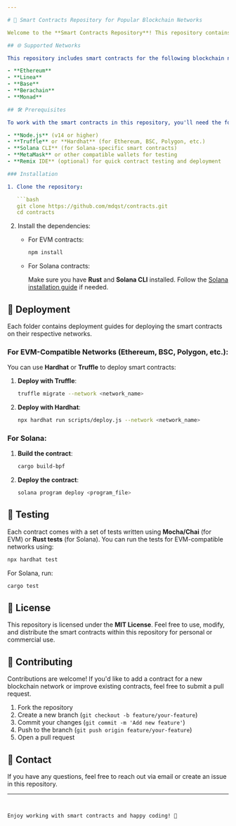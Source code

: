 ```yaml
---

# 📝 Smart Contracts Repository for Popular Blockchain Networks

Welcome to the **Smart Contracts Repository**! This repository contains a collection of smart contracts developed for some of the most widely-used blockchain networks. Each contract is tailored to the specifications of its respective network, providing developers with a wide range of examples to work with. Whether you're working on Ethereum, Binance Smart Chain, Solana, or other platforms, you'll find useful contract examples here.

## 🌐 Supported Networks

This repository includes smart contracts for the following blockchain networks:

- **Ethereum**
- **Linea**
- **Base**
- **Berachain**
- **Monad**

## 🛠️ Prerequisites

To work with the smart contracts in this repository, you'll need the following development tools:

- **Node.js** (v14 or higher)
- **Truffle** or **Hardhat** (for Ethereum, BSC, Polygon, etc.)
- **Solana CLI** (for Solana-specific smart contracts)
- **MetaMask** or other compatible wallets for testing
- **Remix IDE** (optional) for quick contract testing and deployment

### Installation

1. Clone the repository:

   ```bash
   git clone https://github.com/mdqst/contracts.git
   cd contracts
   ```

2. Install the dependencies:

   - For EVM contracts:

     ```bash
     npm install
     ```

   - For Solana contracts:

     Make sure you have **Rust** and **Solana CLI** installed. Follow the [Solana installation guide](https://docs.solana.com/cli/install-solana-cli-tools) if needed.

## 🚀 Deployment

Each folder contains deployment guides for deploying the smart contracts on their respective networks.

### For EVM-Compatible Networks (Ethereum, BSC, Polygon, etc.):

You can use **Hardhat** or **Truffle** to deploy smart contracts:

1. **Deploy with Truffle**:

   ```bash
   truffle migrate --network <network_name>
   ```

2. **Deploy with Hardhat**:

   ```bash
   npx hardhat run scripts/deploy.js --network <network_name>
   ```

### For Solana:

1. **Build the contract**:

   ```bash
   cargo build-bpf
   ```

2. **Deploy the contract**:

   ```bash
   solana program deploy <program_file>
   ```

## 🔗 Testing

Each contract comes with a set of tests written using **Mocha/Chai** (for EVM) or **Rust tests** (for Solana). You can run the tests for EVM-compatible networks using:

```bash
npx hardhat test
```

For Solana, run:

```bash
cargo test
```

## 📝 License

This repository is licensed under the **MIT License**. Feel free to use, modify, and distribute the smart contracts within this repository for personal or commercial use.

## 🤝 Contributing

Contributions are welcome! If you'd like to add a contract for a new blockchain network or improve existing contracts, feel free to submit a pull request.

1. Fork the repository
2. Create a new branch (`git checkout -b feature/your-feature`)
3. Commit your changes (`git commit -m 'Add new feature'`)
4. Push to the branch (`git push origin feature/your-feature`)
5. Open a pull request

## 📧 Contact

If you have any questions, feel free to reach out via email or create an issue in this repository.

---
```


Enjoy working with smart contracts and happy coding! 🎉

